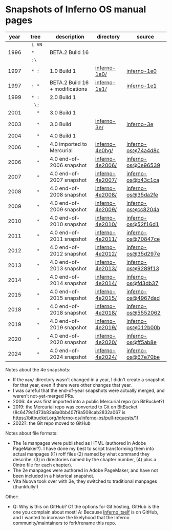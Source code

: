 <!--
  README.md - Overview of the inferno-manpages.git archive

  Copyright (C) 2025  Luke T. Shumaker <lukeshu@lukeshu.com>
  SPDX-License-Identifier: MIT
 -->
# Snapshots of Inferno OS manual pages

<!-- The spaces between `...` in the "tree" column are Unicode
     non-breaking spaces. -->
| year | tree      | description                     | directory                            | source                                                                                                         |
|------|-----------|---------------------------------|--------------------------------------|----------------------------------------------------------------------------------------------------------------|
|      | `  L VN ` |                                 |                                      |                                                                                                                |
| 1996 | `  *    ` | BETA.2 Build 16                 |                                      |                                                                                                                |
|      | `  :\   ` |                                 |                                      |                                                                                                                |
| 1997 | `  * :  ` | 1.0 Build 1                     | [inferno-1e0/](./inferno-1e0/)       | [inferno-1e0](https://github.com/inferno-os/inferno-1e0)                                                       |
| 1997 | `  : *  ` | BETA.2 Build 16 + modifications | [inferno-1e1/](./inferno-1e1/)       | [inferno-1e1](https://github.com/inferno-os/inferno-1e1)                                                       |
| 1999 | `  * :  ` | 2.0 Build 1                     |                                      |                                                                                                                |
|      | `   \:  ` |                                 |                                      |                                                                                                                |
| 2001 | `    *  ` | 3.0 Build 1                     |                                      |                                                                                                                |
| 2003 | `    *  ` | 3.0 Build <last>                | [inferno-3e/](./inferno-3e/)         | [inferno-3e](https://github.com/inferno-os/inferno-3e)                                                         |
| 2004 | `    *  ` | 4.0 Build 1                     |                                      |                                                                                                                |
| 2006 | `    *  ` | 4.0 imported to Mercurial       | [inferno-4e0hg/](./inferno-4e0hg/)   | [inferno-os@74a4d8c](https://github.com/inferno-os/inferno-os/commit/74a4d8c26dd3c1e9febcb717cfd6cb6512991a7a) |
| 2006 | `    *  ` | 4.0 end-of-2006 snapshot        | [inferno-4e2006/](./inferno-4e2006/) | [inferno-os@0e96539](https://github.com/inferno-os/inferno-os/commit/0e96539ff7cff23233d3f0a64bb285b385a3a1f4) |
| 2007 | `    *  ` | 4.0 end-of-2007 snapshot        | [inferno-4e2007/](./inferno-4e2007/) | [inferno-os@b43c1ca](https://github.com/inferno-os/inferno-os/commit/b43c1ca5eb5fc65b93ae935a568432712797b049) |
| 2008 | `    *  ` | 4.0 end-of-2008 snapshot        | [inferno-4e2008/](./inferno-4e2008/) | [inferno-os@35da2fe](https://github.com/inferno-os/inferno-os/commit/35da2feea738176e4f6e98e412f28e4fdb79ceac) |
| 2009 | `    *  ` | 4.0 end-of-2009 snapshot        | [inferno-4e2009/](./inferno-4e2009/) | [inferno-os@cc8204a](https://github.com/inferno-os/inferno-os/commit/cc8204a326b4d4f4213a28c97130677a829e4091) |
| 2010 | `    *  ` | 4.0 end-of-2010 snapshot        | [inferno-4e2010/](./inferno-4e2010/) | [inferno-os@52f16d1](https://github.com/inferno-os/inferno-os/commit/52f16d1848f6b09be704656b278eb3dba30416bd) |
| 2011 | `    *  ` | 4.0 end-of-2011 snapshot        | [inferno-4e2011/](./inferno-4e2011/) | [inferno-os@70847ce](https://github.com/inferno-os/inferno-os/commit/70847ce7c3d2ee9800014eb328f362b8e335ac76) |
| 2012 | `    *  ` | 4.0 end-of-2012 snapshot        | [inferno-4e2012/](./inferno-4e2012/) | [inferno-os@35d297e](https://github.com/inferno-os/inferno-os/commit/35d297e4cdffea9f5d876142dcc5cd9b59d66622) |
| 2013 | `    *  ` | 4.0 end-of-2013 snapshot        | [inferno-4e2013/](./inferno-4e2013/) | [inferno-os@9289f13](https://github.com/inferno-os/inferno-os/commit/9289f13ae7ef1f735ad9146de7b73c75425d9cb6) |
| 2014 | `    *  ` | 4.0 end-of-2014 snapshot        | [inferno-4e2014/](./inferno-4e2014/) | [inferno-os@fd3db37](https://github.com/inferno-os/inferno-os/commit/fd3db37e4301445f112600ce4041a1a99a563d36) |
| 2015 | `    *  ` | 4.0 end-of-2015 snapshot        | [inferno-4e2015/](./inferno-4e2015/) | [inferno-os@4967dad](https://github.com/inferno-os/inferno-os/commit/4967dadcdf358bb3b8237f5a877490b87d3d2b8a) |
| 2018 | `    *  ` | 4.0 end-of-2018 snapshot        | [inferno-4e2018/](./inferno-4e2018/) | [inferno-os@5552062](https://github.com/inferno-os/inferno-os/commit/55520626f59983d296c98c008af92f7c5c27bf5f) |
| 2019 | `    *  ` | 4.0 end-of-2019 snapshot        | [inferno-4e2019/](./inferno-4e2019/) | [inferno-os@012b00b](https://github.com/inferno-os/inferno-os/commit/012b00b7e47ed291b1f2ab07745f5a53db357c91) |
| 2020 | `    *  ` | 4.0 end-of-2020 snapshot        | [inferno-4e2020/](./inferno-4e2020/) | [inferno-os@ff5ab8e](https://github.com/inferno-os/inferno-os/commit/ff5ab8e7bad9f4c04b5d06dbc4290fe0f43c4467) |
| 2024 | `    *  ` | 4.0 end-of-2024 snapshot        | [inferno-4e2024/](./inferno-4e2024/) | [inferno-os@67e70be](https://github.com/inferno-os/inferno-os/commit/67e70befb2ad0058fd7894be34c492ddb6d09988) |

Notes about the 4e snapshots:
- If the `man/` directory wasn't changed in a year, I didn't create a
  snapshot for that year, even if there were other changes that year.
- I was careful that the end-of-year snapshots were actually merged,
  and weren't not-yet-merged PRs.
- 2006: 4e was first imported into a public Mercurial repo (on
  BitBucket?)
- 2019: the Mercurial repo was converted to Git on BitBucket
  (8c6479d1d73b82a8a0bb407f9a508cab2832a067 is
  https://bitbucket.org/inferno-os/inferno-os/pull-requests/1)
- 2022?: the Git repo moved to GitHub

Notes about file formats:
- The 1e manpages were published as HTML (authored in Adobe
  PageMaker?).  I have done my best to script transforming them into
  actual manpages ((1) roff files (2) named by what command they
  describe, (3) in directories named by the chapter number, (4) plus
  a 0intro file for each chapter).
- The 2e manpages were authored in Adobe PageMaker, and have not been
  included in a historical snapshot.
- Vita Nuova took over with 3e, they switched to traditional manpages
  (thankfully!)

Other:
- Q: Why is this on GitHub?  Of the options for Git hosting, GitHub is
  the one you complain about most!  A: Because [Inferno
  itself](https://github.com/inferno-os) is on GitHub, and I wanted to
  increase the likelyhood that the Inferno community/maintainers to
  fork/rename this repo.
